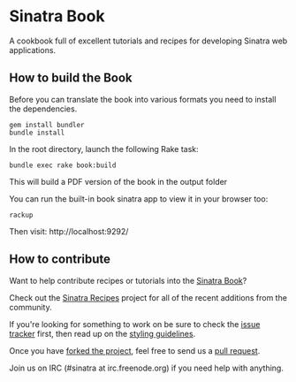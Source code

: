 Sinatra Book
============

A cookbook full of excellent tutorials and recipes for developing Sinatra web applications.

How to build the Book
---------------------

Before you can translate the book into various formats you need to install the dependencies.

    gem install bundler
    bundle install

In the root directory, launch the following Rake task:

    bundle exec rake book:build

This will build a PDF version of the book in the output folder

You can run the built-in book sinatra app to view it in your browser too:

    rackup

Then visit: http://localhost:9292/

How to contribute
-----------------

Want to help contribute recipes or tutorials into the [Sinatra
Book][sinatra-book]?

Check out the [Sinatra Recipes][sinatra-recipes] project for all of
the recent additions from the community.

If you're looking for something to work on be sure to check the [issue
tracker][issues] first, then read up on the [styling
guidelines][styling-guidelines].

Once you have [forked the project][forking], feel free to send us a [pull
request][pull-requests].

Join us on IRC (#sinatra at irc.freenode.org) if you need help with anything.


[sinatra-book]: http://github.com/sinatra/sinatra-book
[sinatra-recipes]: http://recipes.sinatrarb.com/
[issues]: http://github.com/sinatra/sinatra-book/issues
[styling-guidelines]: http://github.com/sinatra/sinatra-book-contrib/wiki/Style-Guidelines
[forking]: http://help.github.com/forking/
[pull-requests]: http://help.github.com/pull-requests/

